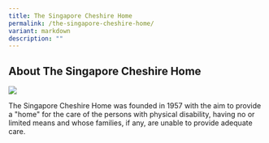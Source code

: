 ```yaml
---
title: The Singapore Cheshire Home
permalink: /the-singapore-cheshire-home/
variant: markdown
description: ""
---
```

## About The Singapore Cheshire Home

![](https://i.ibb.co/pv4PJHz9/Singapore-Cheshire-Home.jpg)

The Singapore Cheshire Home was founded in 1957 with the aim to provide a "home" for the care of the persons with physical disability, having no or limited means and whose families, if any, are unable to provide adequate care.